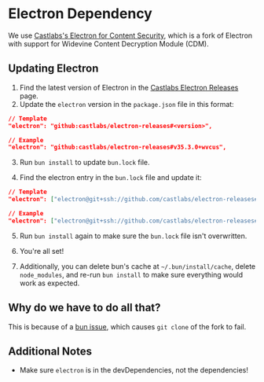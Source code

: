 # Electron Dependency

We use [Castlabs's Electron for Content Security](https://github.com/castlabs/electron-releases), which is a fork of Electron with support for Widevine Content Decryption Module (CDM).

## Updating Electron

1. Find the latest version of Electron in the [Castlabs Electron Releases](https://github.com/castlabs/electron-releases/releases) page.
2. Update the `electron` version in the `package.json` file in this format:

```json
// Template
"electron": "github:castlabs/electron-releases#<version>",

// Example
"electron": "github:castlabs/electron-releases#v35.3.0+wvcus",
```

3. Run `bun install` to update `bun.lock` file.

4. Find the electron entry in the `bun.lock` file and update it:

```json
// Template
"electron": ["electron@git+ssh://github.com/castlabs/electron-releases#<commit_hash>", "..."],

// Example
"electron": ["electron@git+ssh://github.com/castlabs/electron-releases#c3d0eae09e098fbf33873ecbb95a8ca0fb5e48f5", "..."],
```

5. Run `bun install` again to make sure the `bun.lock` file isn't overwritten.

6. You're all set!

7. Additionally, you can delete bun's cache at `~/.bun/install/cache`, delete `node_modules`, and re-run `bun install` to make sure everything would work as expected.

## Why do we have to do all that?

This is because of a [bun issue](https://github.com/oven-sh/bun/issues/19585), which causes `git clone` of the fork to fail.

## Additional Notes

- Make sure `electron` is in the devDependencies, not the dependencies!
